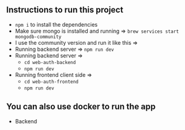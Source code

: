 ## Instructions to run this project

- `npm i` to install the dependencies
- Make sure mongo is installed and running => `brew services start mongodb-community`
- I use the community version and run it like this => 
- Running backend server => `npm run dev`
- Running backend server =>
    - `cd web-auth-backend`
    - `npm run dev`
- Running frontend client side =>
    - `cd web-auth-frontend`
    - `npm run dev`

## You can also use docker to run the app
- Backend 
